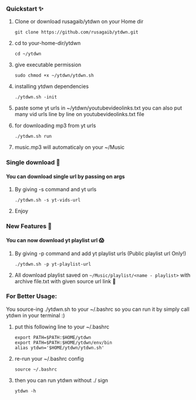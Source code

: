 ### Quickstart :sparkles:

1. Clone or download rusagaib/ytdwn on your Home dir
    ```
    git clone https://github.com/rusagaib/ytdwn.git
    ``` 

2. cd to your-home-dir/ytdwn 
    ```
    cd ~/ytdwn
    ``` 

3. give executable permission
    ```
    sudo chmod +x ~/ytdwn/ytdwn.sh
    ``` 

4. installing ytdwn dependencies
    ```
    ./ytdwn.sh -init
    ```

5. paste some yt urls in ~/ytdwn/youtubevideolinks.txt 
you can also put many vid urls line by line on youtubevideolinks.txt file

5. for downloading mp3 from yt urls  
    ```
    ./ytdwn.sh run
    ```

6. music.mp3 will automaticaly on your ~/Music 

### Single download :musical_note: 
#### You can download single url by passing on args 

1. By giving -s command and yt urls
    ```
    ./ytdwn.sh -s yt-vids-url
    ```

2. Enjoy

### **New Features :tada:**  
#### You can now download yt playlist url :scream:

1. By giving -p command and add yt playlist urls (Public playlist url Only!)
    ```
    ./ytdwn.sh -p yt-playlist-url
    ```

2. All download playlist saved on `~/Music/playlist/<name - playlist>` with archive file.txt with given source url link :wave:


### For Better Usage:

You source-ing ./ytdwn.sh to your ~/.bashrc so you can run it by simply call ytdwn in your terminal :)

1. put this following line to your ~/.bashrc 

    ```
    export PATH=$PATH:$HOME/ytdwn
    export PATH=$PATH:$HOME/ytdwn/env/bin
    alias ytdwn='$HOME/ytdwn/ytdwn.sh'
    ```
2. re-run your ~/.bashrc config
    ```
    source ~/.bashrc
    ```
3. then you can run ytdwn without ./ sign
    ```
    ytdwn -h
    ```
    
